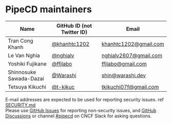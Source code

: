 # PipeCD maintainers

| Name                    | GitHub ID (not Twitter ID)                       | Email                                        |
|-------------------------|--------------------------------------------------|----------------------------------------------|
| Tran Cong Khanh         | [@khanhtc1202](https://github.com/khanhtc1202)   | khanhtc1202@gmail.com                        |
| Le Van Nghia            | [@nghialv](https://github.com/nghialv)           | nghialv2607@gmail.com                        |
| Yoshiki Fujikane        | [@ffjlabo](https://github.com/ffjlabo)           | ffjlabo@gmail.com                            |
| Shinnosuke Sawada-Dazai | [@Warashi](https://github.com/Warashi)           | shin@warashi.dev                             |
| Tetsuya Kikuchi         | [@t-kikuc](https://github.com/t-kikuc)           | tkikuchi07f@gmail.com                        |


E-mail addresses are expected to be used for reporting security issues. ref [SECURITY.md](./SECURITY.md) \
Please use [GitHub Issues](https://github.com/pipe-cd/pipecd/issues) for reporting non-security issues,
and [GitHub Discussions](https://github.com/pipe-cd/pipecd/discussions) or channel [#pipecd](https://cloud-native.slack.com/archives/C01B27F9T0X) on CNCF Slack for asking questions.

